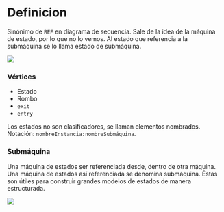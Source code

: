 # Definicion

Sinónimo de `REF` en diagrama de secuencia. Sale de la idea de la máquina de estado, por lo que no lo vemos. Al estado que referencia a la submáquina se lo llama estado de submáquina.

![](https://lh7-us.googleusercontent.com/docsz/AD_4nXegGe_iSpLafQIfrmakn4eiu9cEzdqkB8YfWmd2Dv9HLcmP78qyOlPZER68J1aspYHVfr3ESdmV5nXbkcFeztrJv6WVo8N5sh67D-oTPVSU7cV_YXuXmxcNQ6-Ic5Mxr7kDt85DJ49nfNnYkGM65DtHSek?key=VReuh94fGGpJZLGsXsGdUQ)

### Vértices

- Estado
- Rombo
- `exit`
- `entry`

Los estados no son clasificadores, se llaman elementos nombrados. Notación: `nombreInstancia:nombreSubmáquina`.

### Submáquina

Una máquina de estados ser referenciada desde, dentro de otra máquina. Una máquina de estados así referenciada se denomina submáquina. Éstas son útiles para construir grandes modelos de estados de manera estructurada.

![](https://lh7-us.googleusercontent.com/docsz/AD_4nXegGe_iSpLafQIfrmakn4eiu9cEzdqkB8YfWmd2Dv9HLcmP78qyOlPZER68J1aspYHVfr3ESdmV5nXbkcFeztrJv6WVo8N5sh67D-oTPVSU7cV_YXuXmxcNQ6-Ic5Mxr7kDt85DJ49nfNnYkGM65DtHSek?key=VReuh94fGGpJZLGsXsGdUQ)
